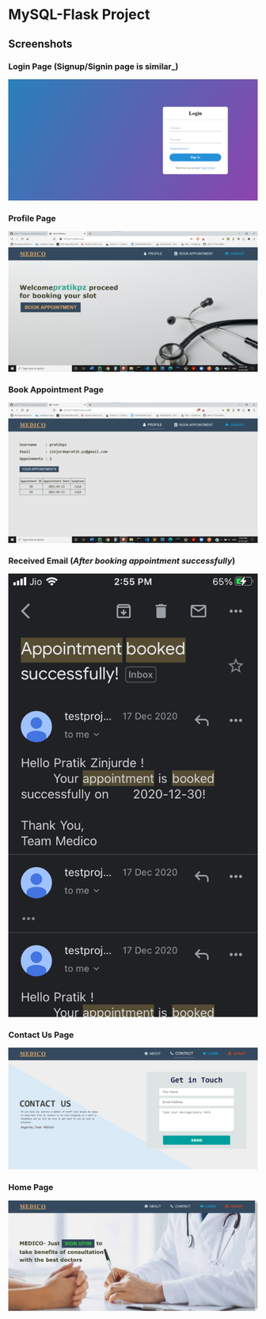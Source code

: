 <h1> MySQL-Flask Project </h1> 


## Screenshots
### Login Page (Signup/Signin page is similar_)
<img src="Screenshots/login.png" alt="Login Page">

### Profile Page 

<img src="Screenshots\1.png" alt="Profile Page">

### Book Appointment Page 
<img src="Screenshots\2.png" alt="Profile Page">

### Received Email (_After booking appointment successfully_)
<img src="Screenshots\IMG-2198.PNG" alt="Email Pic">

### Contact Us Page 
<img src="Screenshots/contact.png" alt="Contact Us Page">

### Home Page 
<img src="Screenshots/index.png" alt="Profile Page">

